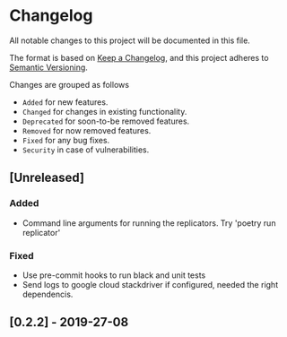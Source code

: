 # Changelog
All notable changes to this project will be documented in this file.

The format is based on [Keep a Changelog](https://keepachangelog.com/en/1.0.0/),
and this project adheres to [Semantic Versioning](https://semver.org/spec/v2.0.0.html).

Changes are grouped as follows
- `Added` for new features.
- `Changed` for changes in existing functionality.
- `Deprecated` for soon-to-be removed features.
- `Removed` for now removed features.
- `Fixed` for any bug fixes.
- `Security` in case of vulnerabilities.

## [Unreleased]

### Added
- Command line arguments for running the replicators. Try 'poetry run replicator'

### Fixed
- Use pre-commit hooks to run black and unit tests
- Send logs to google cloud stackdriver if configured, needed the right dependencis.

## [0.2.2] - 2019-27-08
